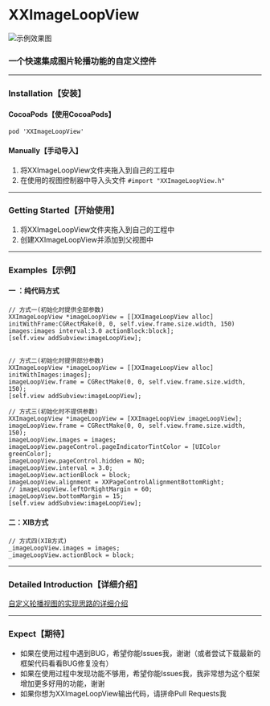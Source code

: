 # XXImageLoopView

![示例效果图](http://img.blog.csdn.net/20170115161307910?watermark/2/text/aHR0cDovL2Jsb2cuY3Nkbi5uZXQvdmJpcmRiZXN0/font/5a6L5L2T/fontsize/400/fill/I0JBQkFCMA==/dissolve/70/gravity/SouthEast)


### 一个快速集成图片轮播功能的自定义控件


---
### Installation【安装】

#### CocoaPods【使用CocoaPods】
```objc
pod 'XXImageLoopView'
```

#### Manually【手动导入】

1. 将XXImageLoopView文件夹拖入到自己的工程中
2. 在使用的视图控制器中导入头文件 ``` #import "XXImageLoopView.h" ```

---

### Getting Started【开始使用】

1. 将XXImageLoopView文件夹拖入到自己的工程中
2. 创建XXImageLoopView并添加到父视图中

---
### Examples【示例】

#### 一 ：纯代码方式
```objc
// 方式一(初始化时提供全部参数)
XXImageLoopView *imageLoopView = [[XXImageLoopView alloc] initWithFrame:CGRectMake(0, 0, self.view.frame.size.width, 150) images:images interval:3.0 actionBlock:block];
[self.view addSubview:imageLoopView];
    
    
// 方式二(初始化时提供部分参数)
XXImageLoopView *imageLoopView = [[XXImageLoopView alloc] initWithImages:images];
imageLoopView.frame = CGRectMake(0, 0, self.view.frame.size.width, 150);
[self.view addSubview:imageLoopView];
    
// 方式三(初始化时不提供参数)
XXImageLoopView *imageLoopView = [XXImageLoopView imageLoopView];
imageLoopView.frame = CGRectMake(0, 0, self.view.frame.size.width, 150);
imageLoopView.images = images;
imageLoopView.pageControl.pageIndicatorTintColor = [UIColor greenColor];
imageLoopView.pageControl.hidden = NO;
imageLoopView.interval = 3.0;
imageLoopView.actionBlock = block;
imageLoopView.alignment = XXPageControlAlignmentBottomRight;
// imageLoopView.leftOrRightMargin = 60;
imageLoopView.bottomMargin = 15;
[self.view addSubview:imageLoopView];
```

#### 二：XIB方式
```objc
// 方式四(XIB方式)
_imageLoopView.images = images;
_imageLoopView.actionBlock = block;
```

---
### Detailed Introduction【详细介绍】
[自定义轮播视图的实现思路的详细介绍](http://blog.csdn.net/vbirdbest/article/details/54562286)

---
### Expect【期待】

- 如果在使用过程中遇到BUG，希望你能Issues我，谢谢（或者尝试下载最新的框架代码看看BUG修复没有）
- 如果在使用过程中发现功能不够用，希望你能Issues我，我非常想为这个框架增加更多好用的功能，谢谢
- 如果你想为XXImageLoopView输出代码，请拼命Pull Requests我




